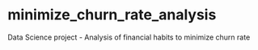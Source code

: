 # minimize_churn_rate_analysis
Data Science project - Analysis of financial habits to minimize churn rate
